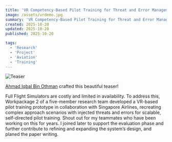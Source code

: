 ```yaml
---
title: 'VR Competency-Based Pilot Training for Threat and Error Management'
image: /assets/vrdemo.jpg 
summary: 'VR Competency-Based Pilot Training for Threat and Error Management'
created: 2025-10-20
updated: 2025-10-20
published: 2025-10-20 

tags:
  - 'Research'
  - 'Project'
  - 'Aviation'
  - 'Training'
---
```


![Teaser](/assets/vrdemo.jpg")

[Ahmad Iqbal Bin Othman](https://siacorplab.nus.edu.sg/people/ahmad-iqbal-bin-othman/) crafted this beautiful teaser!

Full Flight Simulators are costly and limited in availability. 
To address this, Workpackage 2 of a five-member research team developed a VR-based pilot training prototype in collaboration with Singapore Airlines, 
recreating complex approach scenarios with injected threats and errors for scalable, self-directed pilot training. 
Shout out for my teammates who have been working on this for years.
I joined later to support the evaluation phase and further contribute to refining and expanding the system’s design, and planed the paper writing.

